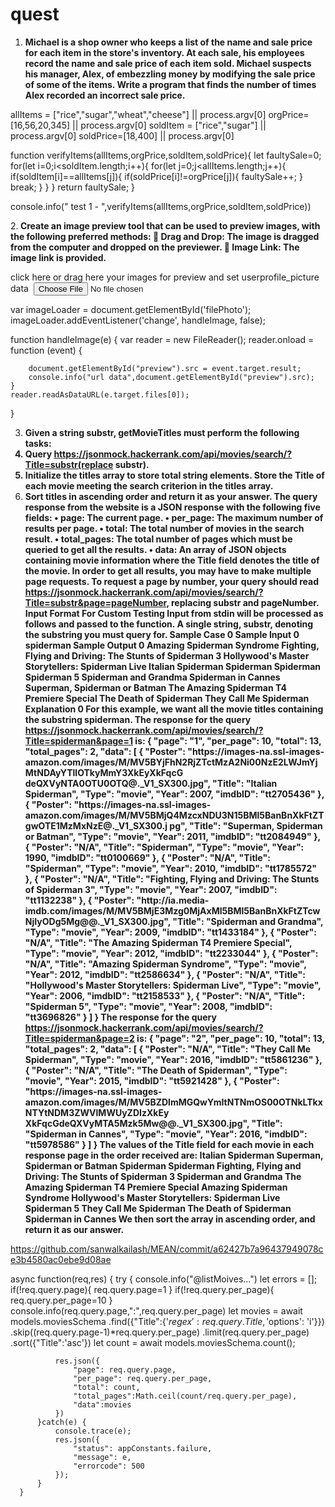 # quest

1. <b> Michael is a shop owner who keeps a list of the name and sale price for each item in the store's inventory.
At each sale, his employees record the name and sale price of each item sold. Michael suspects his
manager, Alex, of embezzling money by modifying the sale price of some of the items. Write a program
that finds the number of times Alex recorded an incorrect sale price. </b>
    
allItems = ["rice","sugar","wheat","cheese"] || process.argv[0]
orgPrice=[16,56,20,345] || process.argv[0]
soldItem = ["rice","sugar"] || process.argv[0]
soldPrice=[18,400] || process.argv[0]

function verifyItems(allItems,orgPrice,soldItem,soldPrice){
    let faultySale=0;
    for(let i=0;i<soldItem.length;i++){
        for(let j=0;j<allItems.length;j++){
            if(soldItem[i]==allItems[j]){
                if(soldPrice[i]!=orgPrice[j]){
                    faultySale++;
                }
                break;
            }
        }
    }
    return faultySale;
}

console.info(" test 1 - ",verifyItems(allItems,orgPrice,soldItem,soldPrice))


2.<b> Create an image preview tool that can be used to preview images, with the following preferred methods:
 Drag and Drop: The image is dragged from the computer and dropped on the previewer.
 Image Link: The image link is provided. </b>



<div class="uploader" onclick="$('#filePhoto').click()">
    click here or drag here your images for preview and set userprofile_picture data
<img src=""/>
    <input type="file" name="userprofile_picture"  id="filePhoto" />
    </div>

var imageLoader = document.getElementById('filePhoto');
    imageLoader.addEventListener('change', handleImage, false);

function handleImage(e) {
    var reader = new FileReader();
    reader.onload = function (event) {
        
        document.getElementById("preview").src = event.target.result;
        console.info("url data",document.getElementById("preview").src);
    }
    reader.readAsDataURL(e.target.files[0]);
}


3. <b> Given a string substr, getMovieTitles must perform the following tasks: 
1. Query https://jsonmock.hackerrank.com/api/movies/search/?Title=substr(replace substr). 
2. Initialize the titles array to store total string elements. Store the Title of each movie meeting the search 
criterion in the titles array. 
3. Sort titles in ascending order and return it as your answer. 
The query response from the website is a JSON response with the following five fields: 
• page: The current page. 
• per_page: The maximum number of results per page. 
• total: The total number of movies in the search result. 
• total_pages: The total number of pages which must be queried to get all the results. 
• data: An array of JSON objects containing movie information where the Title field denotes the title of the 
movie. 
In order to get all results, you may have to make multiple page requests. To request a page by number, 
your query should read 
https://jsonmock.hackerrank.com/api/movies/search/?Title=substr&page=pageNumber, replacing substr 
and pageNumber. 
Input Format For Custom Testing 
Input from stdin will be processed as follows and passed to the function. 
A single string, substr, denoting the substring you must query for. 
Sample Case 0 
Sample Input 0 
spiderman 
Sample Output 0 
Amazing Spiderman Syndrome 
Fighting, Flying and Driving: The Stunts of Spiderman 3 
Hollywood's Master Storytellers: Spiderman Live 
Italian Spiderman 
Spiderman 
Spiderman 
Spiderman 5 
Spiderman and Grandma 
Spiderman in Cannes 
Superman, Spiderman or Batman 
The Amazing Spiderman T4 Premiere Special 
The Death of Spiderman 
They Call Me Spiderman 
Explanation 0 
For this example, we want all the movie titles containing the substring spiderman. The response for the 
query https://jsonmock.hackerrank.com/api/movies/search/?Title=spiderman&page=1 is: 
{ 
"page": "1", "per_page": 10, "total": 13, "total_pages": 2, "data": [ 
{ 
"Poster": "https://images-na.ssl-images- amazon.com/images/M/MV5BYjFhN2RjZTctMzA2Ni00NzE2LWJmYjMtNDAyYTllOTkyMmY3XkEyXkFqcG deQXVyNTA0OTU0OTQ@._V1_SX300.jpg", 
"Title": "Italian Spiderman", "Type": "movie", "Year": 2007, "imdbID": "tt2705436" }, { 
"Poster": "https://images-na.ssl-images- amazon.com/images/M/MV5BMjQ4MzcxNDU3N15BMl5BanBnXkFtZTgwOTE1MzMxNzE@._V1_SX300.j pg", 
"Title": "Superman, Spiderman or Batman", "Type": "movie", "Year": 2011, "imdbID": "tt2084949" }, { 
"Poster": "N/A", "Title": "Spiderman", "Type": "movie", "Year": 1990, "imdbID": "tt0100669" }, { 
"Poster": "N/A", "Title": "Spiderman", "Type": "movie", "Year": 2010, "imdbID": "tt1785572" }, { 
"Poster": "N/A", "Title": "Fighting, Flying and Driving: The Stunts of Spiderman 3", "Type": "movie", "Year": 2007, "imdbID": "tt1132238" }, { 
"Poster": "http://ia.media- imdb.com/images/M/MV5BMjE3Mzg0MjAxMl5BMl5BanBnXkFtZTcwNjIyODg5Mg@@._V1_SX300.jpg", 
"Title": "Spiderman and Grandma", "Type": "movie", "Year": 2009, "imdbID": "tt1433184" }, { 
"Poster": "N/A", "Title": "The Amazing Spiderman T4 Premiere Special", "Type": "movie", "Year": 2012, "imdbID": "tt2233044" }, { 
"Poster": "N/A", "Title": "Amazing Spiderman Syndrome", "Type": "movie", 
"Year": 2012, "imdbID": "tt2586634" }, { 
"Poster": "N/A", "Title": "Hollywood's Master Storytellers: Spiderman Live", "Type": "movie", "Year": 2006, "imdbID": "tt2158533" }, { 
"Poster": "N/A", "Title": "Spiderman 5", "Type": "movie", "Year": 2008, "imdbID": "tt3696826" } ] } The response for the query 
https://jsonmock.hackerrank.com/api/movies/search/?Title=spiderman&page=2 is: 
{ 
"page": "2", "per_page": 10, "total": 13, "total_pages": 2, "data": [ 
{ 
"Poster": "N/A", "Title": "They Call Me Spiderman", "Type": "movie", "Year": 2016, "imdbID": "tt5861236" }, { 
"Poster": "N/A", "Title": "The Death of Spiderman", "Type": "movie", "Year": 2015, "imdbID": "tt5921428" }, { 
"Poster": "https://images-na.ssl-images- amazon.com/images/M/MV5BZDlmMGQwYmItNTNmOS00OTNkLTkxNTYtNDM3ZWVlMWUyZDIzXkEy XkFqcGdeQXVyMTA5Mzk5Mw@@._V1_SX300.jpg", 
"Title": "Spiderman in Cannes", 
"Type": "movie", "Year": 2016, "imdbID": "tt5978586" } ] } The values of the Title field for each movie in each response page in the order received are: 
Italian Spiderman 
Superman, Spiderman or Batman 
Spiderman 
Spiderman 
Fighting, Flying and Driving: The Stunts of Spiderman 3 
Spiderman and Grandma 
The Amazing Spiderman T4 Premiere Special 
Amazing Spiderman Syndrome 
Hollywood's Master Storytellers: Spiderman Live 
Spiderman 5 
They Call Me Spiderman 
The Death of Spiderman 
Spiderman in Cannes 
We then sort the array in ascending order, and return it as our answer. </b>


https://github.com/sanwalkailash/MEAN/commit/a62427b7a96437949078ce3b4580ac0ebe9d08ae

async function(req,res)        {
          try {
              console.info("@listMoives...")
              let errors = [];
              if(!req.query.page){
                  req.query.page=1
              }
              if(!req.query.per_page){
                  req.query.per_page=10
              }
              console.info(req.query.page,":",req.query.per_page)
              let movies = await models.moviesSchema
                  .find({"Title":{'$regex': req.query.Title, '$options': 'i'}})
                  .skip((req.query.page-1)*req.query.per_page)
                  .limit(req.query.per_page)
                  .sort({"Title":'asc'})
              let count = await models.moviesSchema.count();

              res.json({
                  "page": req.query.page,
                  "per_page": req.query.per_page,
                  "total": count,
                  "total_pages":Math.ceil(count/req.query.per_page),
                  "data":movies
              })
          }catch(e) {
              console.trace(e);
              res.json({
                  "status": appConstants.failure,
                  "message": e,
                  "errorcode": 500
              });
          }
      }



